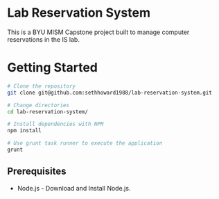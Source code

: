 Lab Reservation System
======================

This is a BYU MISM Capstone project built to manage computer reservations in the IS lab.

# Getting Started

``` bash
# Clone the repository
git clone git@github.com:sethhoward1988/lab-reservation-system.git

# Change directories
cd lab-reservation-system/

# Install dependencies with NPM
npm install

# Use grunt task runner to execute the application
grunt
```

## Prerequisites
- Node.js - Download and Install Node.js.